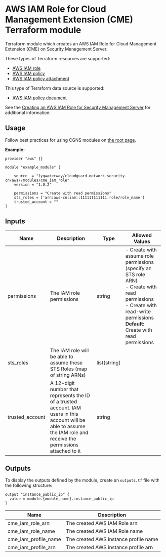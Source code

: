 # AWS IAM Role for Cloud Management Extension (CME) Terraform module

Terraform module which creates an AWS IAM Role for Cloud Management Extension (CME) on Security Management Server.

These types of Terraform resources are supported:
* [AWS IAM role](https://registry.terraform.io/providers/hashicorp/aws/latest/docs/resources/iam_role)
* [AWS IAM policy](https://registry.terraform.io/providers/hashicorp/aws/latest/docs/resources/iam_policy)
* [AWS IAM policy attachment](https://registry.terraform.io/providers/hashicorp/aws/latest/docs/resources/iam_role_policy_attachment)

This type of Terraform data source is supported:
* [AWS IAM policy document](https://registry.terraform.io/providers/hashicorp/aws/latest/docs/data-sources/iam_policy_document)

See the [Creating an AWS IAM Role for Security Management Server](https://supportcenter.checkpoint.com/supportcenter/portal?eventSubmit_doGoviewsolutiondetails=&solutionid=sk122074) for additional information


## Usage
Follow best practices for using CGNS modules on [the root page](https://registry.terraform.io/modules/lyqwaterway/cloudguard-network-security-cn/aws/latest#:~:text=Best%20Practices%20for%20Using%20Our%20Modules).

**Example:**
```
provider "aws" {}

module "example_module" {

    source  = "lyqwaterway/cloudguard-network-security-cn/aws//modules/cme_iam_role"
    version = "1.0.2"

    permissions = "Create with read permissions"
    sts_roles = ['arn:aws-cn:iam::111111111111:role/role_name']
    trusted_account = ""
}
```
## Inputs
| Name            | Description                                                                                                                                                           | Type         | Allowed Values                                                                                                                                  |
|-----------------|-----------------------------------------------------------------------------------------------------------------------------------------------------------------------|--------------|-------------------------------------------------------------------------------------------------------------------------------------------------|
| permissions     | The IAM role permissions                                                                                                                                              | string       | - Create with assume role permissions (specify an STS role ARN)<br>- Create with read permissions<br>- Create with read-write permissions<br>**Default:** Create with read permissions |
| sts_roles       | The IAM role will be able to assume these STS Roles (map of string ARNs)                                                                                              | list(string) |                                                                                                                                              |
| trusted_account | A 12-digit number that represents the ID of a trusted account. IAM users in this account will be able to assume the IAM role and receive the permissions attached to it | string       |                                                                                                                                              |


## Outputs
To display the outputs defined by the module, create an `outputs.tf` file with the following structure:
```
output "instance_public_ip" {
  value = module.{module_name}.instance_public_ip
}
```
| Name                 | Description                           |
|----------------------|---------------------------------------|
| cme_iam_role_arn     | The created AWS IAM Role arn          |
| cme_iam_role_name    | The created AWS IAM Role name         |
| cme_iam_profile_name | The created AWS instance profile name |
| cme_iam_profile_arn  | The created AWS instance profile arn  |